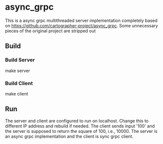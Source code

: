 # async_grpc
This is a async grpc multithreaded server implementation completely based on https://github.com/cartographer-project/async_grpc.
Some unnecessary pieces of the original project are stripped out

## Build

### Build Server
make server

### Build Client
make client

## Run
The server and client are configured to run on localhost. Change this to different IP address and rebuild if needed.
The client sends input '100' and the server is supposed to return the square of 100, i.e., 10000.
The server is an async grpc implementation and the client is sync grpc client.

